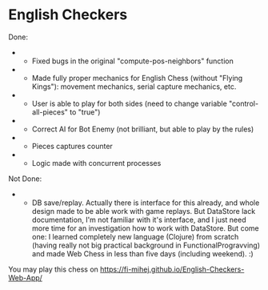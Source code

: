 English Checkers
====================================

Done:
* * Fixed bugs in the original "compute-pos-neighbors" function
* * Made fully proper mechanics for English Chess (without "Flying Kings"): movement mechanics, serial capture mechanics, etc.
* * User is able to play for both sides (need to change variable "control-all-pieces" to "true")
* * Correct AI for Bot Enemy (not brilliant, but able to play by the rules)
* * Pieces captures counter
* * Logic made with concurrent processes 

Not Done:
* * DB save/replay. Actually there is interface for this already, and whole design made to be able work with game replays. But DataStore lack documentation, I'm not familiar with it's interface, and I just need more time for an investigation how to work with DataStore. But come one: I learned completely new language (Clojure) from scratch (having really not big practical background in FunctionalProgravving) and made Web Chess in less than five days (including weekend). :)

You may play this chess on https://fi-mihej.github.io/English-Checkers-Web-App/

